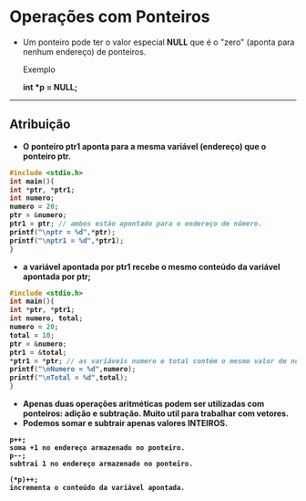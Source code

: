 # Operações com Ponteiros

+ Um ponteiro pode ter o valor especial <b>NULL</b> que é o "zero" (aponta para nenhum endereço) de ponteiros.
    <p>Exemplo</p>
        <b>int *p = NULL;</p>

---
Atribuição
---
+ O ponteiro <b>ptr1</b> aponta para a mesma variável (endereço) que o ponteiro <b>ptr</b>.
```C runnable
#include <stdio.h>
int main(){
int *ptr, *ptr1;
int numero;
numero = 20;
ptr = &numero;
ptr1 = ptr; // ambos estão apontado para o endereço de número.
printf("\nptr = %d",*ptr);
printf("\nptr1 = %d",*ptr1);
}
```
+ a variável apontada por <b>ptr1</b> recebe o mesmo conteúdo da variável apontada por <b>ptr</b>;
```C runnable
#include <stdio.h>
int main(){
int *ptr, *ptr1;
int numero, total;
numero = 20;
total = 10;
ptr = &numero;
ptr1 = &total;
*ptr1 = *ptr; // as variáveis numero e total contém o mesmo valor de número.
printf("\nNumero = %d",numero);
printf("\nTotal = %d",total);
}
```
+ Apenas duas operações aritméticas podem ser utilizadas com ponteiros: adição e subtração. Muito util para trabalhar com vetores.
+ Podemos somar e subtrair apenas valores <b>INTEIROS.</b>

``` 
p++; 
soma +1 no endereço armazenado no ponteiro. 
p--; 
subtrai 1 no endereço armazenado no ponteiro. 

(*p)++; 
incrementa o conteúdo da variável apontada. 
```



